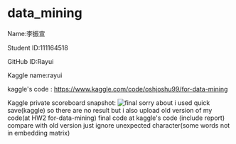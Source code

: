 # data_mining

Name:李振宣

Student ID:111164518

GitHub ID:Rayui

Kaggle name:rayui

kaggle's code : https://www.kaggle.com/code/oshjoshu99/for-data-mining

Kaggle private scoreboard snapshot:
![final](https://user-images.githubusercontent.com/49279418/204090070-6630a2b8-d710-4170-b163-fd257650d443.png)
sorry about i used quick save(kaggle) so there are no result but i also upload old version of my code(at HW2 for-data-mining)
final code at kaggle's code (include report) compare with old version just ignore unexpected character(some words not in embedding matrix)
